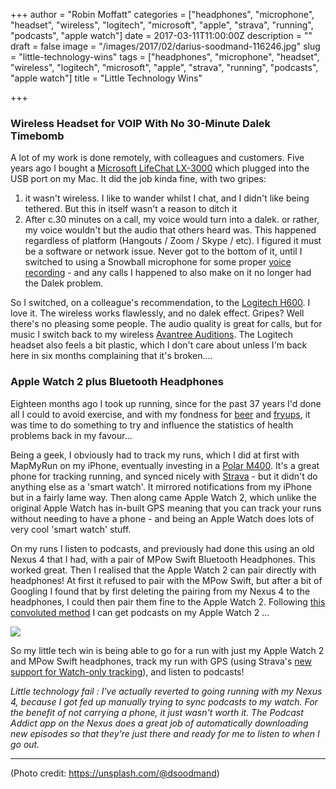 +++
author = "Robin Moffatt"
categories = ["headphones", "microphone", "headset", "wireless", "logitech", "microsoft", "apple", "strava", "running", "podcasts", "apple watch"]
date = 2017-03-11T11:00:00Z
description = ""
draft = false
image = "/images/2017/02/darius-soodmand-116246.jpg"
slug = "little-technology-wins"
tags = ["headphones", "microphone", "headset", "wireless", "logitech", "microsoft", "apple", "strava", "running", "podcasts", "apple watch"]
title = "Little Technology Wins"

+++

### Wireless Headset for VOIP With No 30-Minute Dalek Timebomb

A lot of my work is done remotely, with colleagues and customers. Five years ago I bought a [Microsoft LifeChat LX-3000](https://www.amazon.co.uk/Microsoft-JUG-00014-LifeChat-LX-3000-Headset) which plugged into the USB port on my Mac. It did the job kinda fine, with two gripes:

1. it wasn't wireless. I like to wander whilst I chat, and I didn't like being tethered. But this in itself wasn't a reason to ditch it
2. After c.30 minutes on a call, my voice would turn into a dalek. or rather, my voice wouldn't but the audio that others heard was. 
    This happened regardless of platform (Hangouts / Zoom / Skype / etc). I figured it must be a software or network issue. Never got to the bottom of it, until I switched to using a Snowball microphone for some proper [voice recording](https://www.drilltodetail.com/podcast/2016/12/20/drill-to-detail-ep14-christmas-new-year-special-with-special-guest-robin-moffatt) - and any calls I happened to also make on it no longer had the Dalek problem.

So I switched, on a colleague's recommendation, to the [Logitech H600](https://www.amazon.co.uk/Logitech-H600-Wireless-Headset-Mac/). I love it. The wireless works flawlessly, and no dalek effect. Gripes? Well there's no pleasing some people. The audio quality is great for calls, but for music I switch back to my wireless [Avantree Auditions](https://www.amazon.co.uk/Avantree-Comfortable-Bluetooth-Headphones-Lightweight). The Logitech headset also feels a bit plastic, which I don't care about unless I'm back here in six months complaining that it's broken....

### Apple Watch 2 plus Bluetooth Headphones

Eighteen months ago I took up running, since for the past 37 years I'd done all I could to avoid exercise, and with my fondness for [beer]() and [fryups](), it was time to do something to try and influence the statistics of health problems back in my favour...

Being a geek, I obviously had to track my runs, which I did at first with MapMyRun on my iPhone, eventually investing in a [Polar M400](https://www.polar.com/uk-en/products/sport/M400). It's a great phone for tracking running, and synced nicely with [Strava](https://www.strava.com/athletes/10250052/) - but it didn't do anything else as a 'smart watch'. It mirrored notifications from my iPhone but in a fairly lame way. Then along came Apple Watch 2, which unlike the original Apple Watch has in-built GPS meaning that you can track your runs without needing to have a phone - and being an Apple Watch does lots of very cool 'smart watch' stuff.

On my runs I listen to podcasts, and previously had done this using an old Nexus 4 that I had, with a pair of MPow Swift Bluetooth Headphones. This worked great. Then I realised that the Apple Watch 2 can pair directly with headphones! At first it refused to pair with the MPow Swift, but after a bit of Googling I found that by first deleting the pairing from my Nexus 4 to the headphones, I could then pair them fine to the Apple Watch 2. Following [this convoluted method](http://www.idownloadblog.com/2015/04/28/how-to-sync-podcasts-apple-watch/) I can get podcasts on my Apple Watch 2 ... 

![](/content/images/2017/02/IMG_2057.jpg)

So my little tech win is being able to go for a run with just my Apple Watch 2 and MPow Swift headphones, track my run with GPS (using Strava's [new support for Watch-only tracking](https://www.strava.com/apple-watch?hl=en-GB)), and listen to podcasts!

_Little technology fail : I've actually reverted to going running with my Nexus 4, because I got fed up manually trying to sync podcasts to my watch. For the benefit of not carrying a phone, it just wasn't worth it. The Podcast Addict app on the Nexus does a great job of automatically downloading new episodes so that they're just there and ready for me to listen to when I go out._

---

(Photo credit: https://unsplash.com/@dsoodmand)
